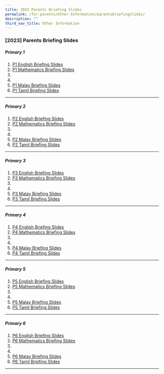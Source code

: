 ```yaml
---
title: 2023 Parents Briefing Slides
permalink: /for-parents/Other-Information/parentsbriefingslides/
description: ""
third_nav_title: Other Information
---
```

### [2023] Parents Briefing Slides

##### Primary 1 

1. [P1 English Briefing Slides](https://youtu.be/6WBYQDYgTVw)
2. [P1 Mathematics Briefing Slides](https://youtu.be/AYfCDNFLCwA)
3.
4.
5. [P1 Malay Briefing Slides](https://youtu.be/OsySkEb5J7c)
6. [P1 Tamil Briefing Slides](https://youtu.be/K-ulAK-2_gA)

------------------------------------

##### Primary 2 

1. [P2 English Briefing Slides](https://youtu.be/q7n22ZjGKn4)
2. [P2 Mathematics Briefing Slides](https://youtu.be/hzRaboqiNR4)
3.
4.
5. [P2 Malay Briefing Slides](https://youtu.be/ejwxjdRqjVk)
6. [P2 Tamil Briefing Slides](https://youtu.be/qyroQfIW7wA)

------------------------------------

##### Primary 3

1. [P3 English Briefing Slides](https://youtu.be/B69ij2hyUg8)
2. [P3 Mathematics Briefing Slides](https://youtu.be/Kru4bLJJ0UU)
3.
4.
5. [P3 Malay Briefing Slides](https://youtu.be/SBCIRdzaF30)
6. [P3 Tamil Briefing Slides](https://youtu.be/JbGZi7HgQZA)

------------------------------------

##### Primary 4 

1. [P4 English Briefing Slides](https://youtu.be/hdEr3jAIx2w)
2. [P4 Mathematics Briefing Slides](https://youtu.be/jJbTFNFeJDE)
3.
4.
5. [P4 Malay Briefing Slides](https://youtu.be/BHcNqLHW2ng)
6. [P4 Tamil Briefing Slides](https://youtu.be/6orKXbXv-p8)

------------------------------------

##### Primary 5 

1. [P5 English Briefing Slides](https://youtu.be/kzN5qyV8mTw)
2. [P5 Mathematics Briefing Slides](https://youtu.be/5suwAjUaAZA)
3.
4.
5. [P5 Malay Briefing Slides](https://youtu.be/p6DWjo4zeuY)
6. [P5 Tamil Briefing Slides](https://youtu.be/aVjcZQclu8M)

------------------------------------

##### Primary 6 

1. [P6 English Briefing Slides](https://youtu.be/vC8LiFB1p0g)
2. [P6 Mathematics Briefing Slides](https://youtu.be/o6JcjumXa4M)
3.
4.
5. [P6 Malay Briefing Slides](https://youtu.be/CKI4qI8zCLA)
6. [P6 Tamil Briefing Slides](https://youtu.be/UO-Id4qOJ88)

------------------------------------